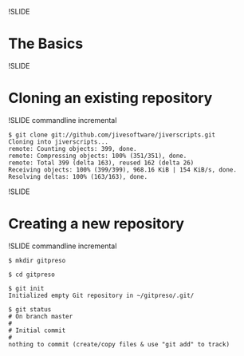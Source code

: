 !SLIDE

# The Basics #

!SLIDE

# Cloning an existing repository #

!SLIDE commandline incremental

    $ git clone git://github.com/jivesoftware/jiverscripts.git
    Cloning into jiverscripts...
    remote: Counting objects: 399, done.
    remote: Compressing objects: 100% (351/351), done.
    remote: Total 399 (delta 163), reused 162 (delta 26)
    Receiving objects: 100% (399/399), 968.16 KiB | 154 KiB/s, done.
    Resolving deltas: 100% (163/163), done.

!SLIDE

# Creating a new repository #

!SLIDE commandline incremental

    $ mkdir gitpreso

    $ cd gitpreso

    $ git init
    Initialized empty Git repository in ~/gitpreso/.git/

    $ git status
    # On branch master
    #
    # Initial commit
    #
    nothing to commit (create/copy files & use "git add" to track)
